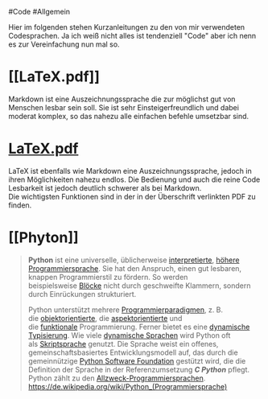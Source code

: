 #Code #Allgemein 

Hier im folgenden stehen Kurzanleitungen zu den von mir verwendeten Codesprachen. Ja ich weiß nicht alles ist tendenziell "Code" aber ich nenn es zur Vereinfachung nun mal so.

# [[LaTeX.pdf]]


Markdown ist eine Auszeichnungssprache die zur möglichst gut von Menschen lesbar sein soll. Sie ist sehr Einsteigerfreundlich und dabei moderat komplex, so das nahezu alle einfachen befehle umsetzbar sind.

# [LaTeX.pdf]()

LaTeX ist ebenfalls wie Markdown eine Auszeichnungssprache, jedoch in ihren Möglichkeiten nahezu endlos. Die Bedienung und auch die reine Code Lesbarkeit ist jedoch deutlich schwerer als bei Markdown.  
Die wichtigsten Funktionen sind in der in der Überschrift verlinkten PDF zu finden.

# [[Phyton]]

>**Python** ist eine universelle, üblicherweise [interpretierte](https://de.wikipedia.org/wiki/Interpreter "Interpreter"), [höhere Programmiersprache](https://de.wikipedia.org/wiki/H%C3%B6here_Programmiersprache "Höhere Programmiersprache"). Sie hat den Anspruch, einen gut lesbaren, knappen Programmierstil zu fördern. So werden beispielsweise [Blöcke](https://de.wikipedia.org/wiki/Blockstruktur "Blockstruktur") nicht durch geschweifte Klammern, sondern durch Einrückungen strukturiert.
>
>Python unterstützt mehrere [Programmierparadigmen](https://de.wikipedia.org/wiki/Programmierparadigma "Programmierparadigma"), z. B. die [objektorientierte](https://de.wikipedia.org/wiki/Objektorientierte_Programmierung "Objektorientierte Programmierung"), die [aspektorientierte](https://de.wikipedia.org/wiki/Aspektorientierte_Programmierung "Aspektorientierte Programmierung") und die [funktionale](https://de.wikipedia.org/wiki/Funktionale_Programmierung "Funktionale Programmierung") Programmierung. Ferner bietet es eine [dynamische Typisierung](https://de.wikipedia.org/wiki/Dynamische_Typisierung "Dynamische Typisierung"). Wie viele [dynamische Sprachen](https://de.wikipedia.org/wiki/Dynamische_Programmiersprache "Dynamische Programmiersprache") wird Python oft als [Skriptsprache](https://de.wikipedia.org/wiki/Skriptsprache "Skriptsprache") genutzt. Die Sprache weist ein offenes, gemeinschaftsbasiertes Entwicklungsmodell auf, das durch die gemeinnützige [Python Software Foundation](https://de.wikipedia.org/wiki/Python_Software_Foundation "Python Software Foundation") gestützt wird, die die Definition der Sprache in der Referenzumsetzung ***C Python*** pflegt. Python zählt zu den [Allzweck-Programmiersprachen](https://de.wikipedia.org/wiki/Allzweck-Programmiersprache "Allzweck-Programmiersprache").
>https://de.wikipedia.org/wiki/Python_(Programmiersprache)